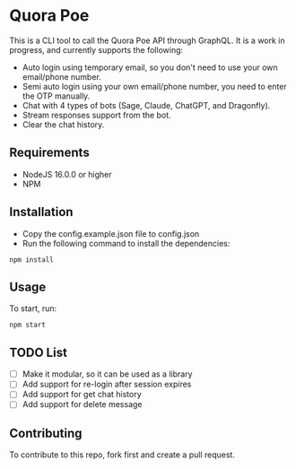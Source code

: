 # Quora Poe
This is a CLI tool to call the Quora Poe API through GraphQL. It is a work in progress, and currently supports the following:
- Auto login using temporary email, so you don't need to use your own email/phone number.
- Semi auto login using your own email/phone number, you need to enter the OTP manually.
- Chat with 4 types of bots (Sage, Claude, ChatGPT, and Dragonfly).
- Stream responses support from the bot.
- Clear the chat history.

## Requirements
- NodeJS 16.0.0 or higher
- NPM

## Installation
- Copy the config.example.json file to config.json
- Run the following command to install the dependencies:

```
npm install
```

## Usage

To start, run:

```
npm start
```

## TODO List
- [ ] Make it modular, so it can be used as a library
- [ ] Add support for re-login after session expires
- [ ] Add support for get chat history
- [ ] Add support for delete message

## Contributing

To contribute to this repo, fork first and create a pull request.
